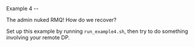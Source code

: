 Example 4 -- 

The admin nuked RMQ! How do we recover?

Set up this example by running `run_example4.sh`, then try to do something involving your remote DP.
